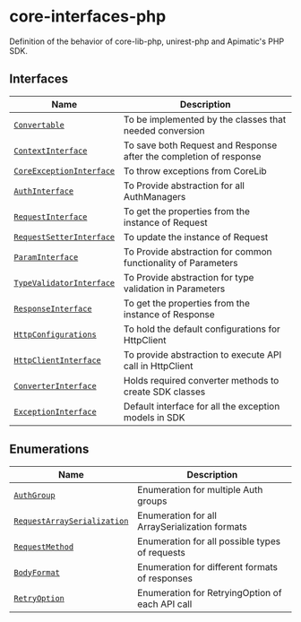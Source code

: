 # core-interfaces-php
Definition of the behavior of core-lib-php, unirest-php and Apimatic's PHP SDK.

## Interfaces
| Name                                                                    | Description                                                        |
|-------------------------------------------------------------------------|--------------------------------------------------------------------|
| [`Convertable`](src/Core/Convertable.php)                               | To be implemented by the classes that needed conversion            |
| [`ContextInterface`](src/Core/ContextInterface.php)                     | To save both Request and Response after the completion of response |
| [`CoreExceptionInterface`](src/Core/CoreExceptionInterface.php)         | To throw exceptions from CoreLib                                   |
| [`AuthInterface`](src/Core/Authentication/AuthInterface.php)            | To Provide abstraction for all AuthManagers                        |
| [`RequestInterface`](src/Core/Request/RequestInterface.php)             | To get the properties from the instance of Request                 |
| [`RequestSetterInterface`](src/Core/Request/RequestSetterInterface.php) | To update the instance of Request                                  |
| [`ParamInterface`](src/Core/Request/ParamInterface.php)                 | To Provide abstraction for common functionality of Parameters      |
| [`TypeValidatorInterface`](src/Core/Request/TypeValidatorInterface.php) | To Provide abstraction for type validation in Parameters           |
| [`ResponseInterface`](src/Core/Response/ResponseInterface.php)          | To get the properties from the instance of Response                |
| [`HttpConfigurations`](src/Http/HttpConfigurations.php)                 | To hold the default configurations for HttpClient                  |
| [`HttpClientInterface`](src/Http/HttpClientInterface.php)               | To provide abstraction to execute API call in HttpClient           |
| [`ConverterInterface`](src/Sdk/ConverterInterface.php)                  | Holds required converter methods to create SDK classes             |
| [`ExceptionInterface`](src/Sdk/ExceptionInterface.php)                  | Default interface for all the exception models in SDK              |

## Enumerations
| Name                                                                          | Description                                     |
|-------------------------------------------------------------------------------|-------------------------------------------------|
| [`AuthGroup`](src/Core/Authentication/AuthGroup.php)                          | Enumeration for multiple Auth groups            |
| [`RequestArraySerialization`](src/Core/Request/RequestArraySerialization.php) | Enumeration for all ArraySerialization formats  |
| [`RequestMethod`](src/Core/Request/RequestMethod.php)                         | Enumeration for all possible types of requests  |
| [`BodyFormat`](src/Core/BodyFormat.php)                                       | Enumeration for different formats of responses  |
| [`RetryOption`](src/Http/RetryOption.php)                                     | Enumeration for RetryingOption of each API call |

